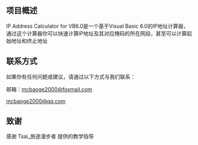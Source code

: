 ## 项目概述

IP Address Calculator for VB6.0是一个基于Visual Basic 6.0的IP地址计算器，通过这个计算器你可以快速计算IP地址及其对应掩码的所在网段，甚至可以计算起始地址和终止地址

## 联系方式

如果你有任何问题或建议，请通过以下方式与我们联系：

邮箱：mcbaoge2000@foxmail.com

mcbaoge2000@qq.com

## 致谢

感谢 Tsai_旅途漫步者 提供的教学指导
